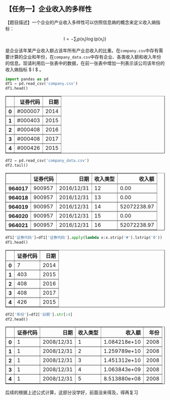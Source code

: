 ## 【任务一】企业收入的多样性

【题目描述】一个企业的产业收入多样性可以仿照信息熵的概念来定义收入熵指标：

$$\mathrm{I}=-\sum_{\mathrm{i}} \mathrm{p}\left(\mathrm{x}_{\mathrm{i}}\right) \log \left(\mathrm{p}\left(\mathrm{x}_{\mathrm{i}}\right)\right)$$

 是企业该年某产业收入额占该年所有产业总收入的比重。在`company.csv`中存有需要计算的企业和年份，在`company_data.csv`中存有企业、各类收入额和收入年份的信息。现请利用后一张表中的数据，在前一张表中增加一列表示该公司该年份的收入熵指标 
$ I $
 。


```python
import pandas as pd
df1 = pd.read_csv('company.csv')
df1.head()
```




<div>
<style scoped>
    .dataframe tbody tr th:only-of-type {
        vertical-align: middle;
    }

    .dataframe tbody tr th {
        vertical-align: top;
    }

    .dataframe thead th {
        text-align: right;
    }
</style>
<table border="1" class="dataframe">
  <thead>
    <tr style="text-align: right;">
      <th></th>
      <th>证券代码</th>
      <th>日期</th>
    </tr>
  </thead>
  <tbody>
    <tr>
      <th>0</th>
      <td>#000007</td>
      <td>2014</td>
    </tr>
    <tr>
      <th>1</th>
      <td>#000403</td>
      <td>2015</td>
    </tr>
    <tr>
      <th>2</th>
      <td>#000408</td>
      <td>2016</td>
    </tr>
    <tr>
      <th>3</th>
      <td>#000408</td>
      <td>2017</td>
    </tr>
    <tr>
      <th>4</th>
      <td>#000426</td>
      <td>2015</td>
    </tr>
  </tbody>
</table>
</div>




```python
df2 = pd.read_csv('company_data.csv')
df2.tail()
```




<div>
<style scoped>
    .dataframe tbody tr th:only-of-type {
        vertical-align: middle;
    }

    .dataframe tbody tr th {
        vertical-align: top;
    }

    .dataframe thead th {
        text-align: right;
    }
</style>
<table border="1" class="dataframe">
  <thead>
    <tr style="text-align: right;">
      <th></th>
      <th>证券代码</th>
      <th>日期</th>
      <th>收入类型</th>
      <th>收入额</th>
    </tr>
  </thead>
  <tbody>
    <tr>
      <th>964017</th>
      <td>900957</td>
      <td>2016/12/31</td>
      <td>12</td>
      <td>0.00</td>
    </tr>
    <tr>
      <th>964018</th>
      <td>900957</td>
      <td>2016/12/31</td>
      <td>13</td>
      <td>0.00</td>
    </tr>
    <tr>
      <th>964019</th>
      <td>900957</td>
      <td>2016/12/31</td>
      <td>14</td>
      <td>52072238.97</td>
    </tr>
    <tr>
      <th>964020</th>
      <td>900957</td>
      <td>2016/12/31</td>
      <td>15</td>
      <td>0.00</td>
    </tr>
    <tr>
      <th>964021</th>
      <td>900957</td>
      <td>2016/12/31</td>
      <td>16</td>
      <td>52072238.97</td>
    </tr>
  </tbody>
</table>
</div>




```python
df1['证券代码']=df1['证券代码'].apply(lambda x:x.strip('#').lstrip('0'))
df1.head()
```




<div>
<style scoped>
    .dataframe tbody tr th:only-of-type {
        vertical-align: middle;
    }

    .dataframe tbody tr th {
        vertical-align: top;
    }

    .dataframe thead th {
        text-align: right;
    }
</style>
<table border="1" class="dataframe">
  <thead>
    <tr style="text-align: right;">
      <th></th>
      <th>证券代码</th>
      <th>日期</th>
    </tr>
  </thead>
  <tbody>
    <tr>
      <th>0</th>
      <td>7</td>
      <td>2014</td>
    </tr>
    <tr>
      <th>1</th>
      <td>403</td>
      <td>2015</td>
    </tr>
    <tr>
      <th>2</th>
      <td>408</td>
      <td>2016</td>
    </tr>
    <tr>
      <th>3</th>
      <td>408</td>
      <td>2017</td>
    </tr>
    <tr>
      <th>4</th>
      <td>426</td>
      <td>2015</td>
    </tr>
  </tbody>
</table>
</div>




```python
df2['年份']=df2['日期'].str[:4]
df2.head()
```




<div>
<style scoped>
    .dataframe tbody tr th:only-of-type {
        vertical-align: middle;
    }

    .dataframe tbody tr th {
        vertical-align: top;
    }

    .dataframe thead th {
        text-align: right;
    }
</style>
<table border="1" class="dataframe">
  <thead>
    <tr style="text-align: right;">
      <th></th>
      <th>证券代码</th>
      <th>日期</th>
      <th>收入类型</th>
      <th>收入额</th>
      <th>年份</th>
    </tr>
  </thead>
  <tbody>
    <tr>
      <th>0</th>
      <td>1</td>
      <td>2008/12/31</td>
      <td>1</td>
      <td>1.084218e+10</td>
      <td>2008</td>
    </tr>
    <tr>
      <th>1</th>
      <td>1</td>
      <td>2008/12/31</td>
      <td>2</td>
      <td>1.259789e+10</td>
      <td>2008</td>
    </tr>
    <tr>
      <th>2</th>
      <td>1</td>
      <td>2008/12/31</td>
      <td>3</td>
      <td>1.451312e+10</td>
      <td>2008</td>
    </tr>
    <tr>
      <th>3</th>
      <td>1</td>
      <td>2008/12/31</td>
      <td>4</td>
      <td>1.063843e+09</td>
      <td>2008</td>
    </tr>
    <tr>
      <th>4</th>
      <td>1</td>
      <td>2008/12/31</td>
      <td>5</td>
      <td>8.513880e+08</td>
      <td>2008</td>
    </tr>
  </tbody>
</table>
</div>



后续的根据上述公式计算，这部分没学好，前面没来得及，得再复习
